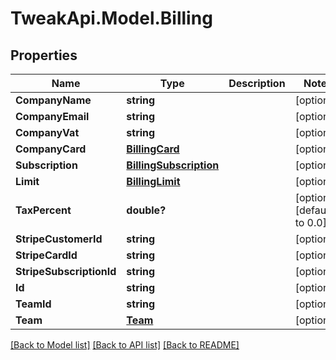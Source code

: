 # TweakApi.Model.Billing
## Properties

Name | Type | Description | Notes
------------ | ------------- | ------------- | -------------
**CompanyName** | **string** |  | [optional] 
**CompanyEmail** | **string** |  | [optional] 
**CompanyVat** | **string** |  | [optional] 
**CompanyCard** | [**BillingCard**](BillingCard.md) |  | [optional] 
**Subscription** | [**BillingSubscription**](BillingSubscription.md) |  | [optional] 
**Limit** | [**BillingLimit**](BillingLimit.md) |  | [optional] 
**TaxPercent** | **double?** |  | [optional] [default to 0.0]
**StripeCustomerId** | **string** |  | [optional] 
**StripeCardId** | **string** |  | [optional] 
**StripeSubscriptionId** | **string** |  | [optional] 
**Id** | **string** |  | [optional] 
**TeamId** | **string** |  | [optional] 
**Team** | [**Team**](Team.md) |  | [optional] 

[[Back to Model list]](../README.md#documentation-for-models) [[Back to API list]](../README.md#documentation-for-api-endpoints) [[Back to README]](../README.md)

